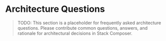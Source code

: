 # Architecture Questions

> TODO: This section is a placeholder for frequently asked architecture questions. Please contribute common questions, answers, and rationale for architectural decisions in Stack Composer.
